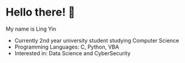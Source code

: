 # Hello there! 👋

My name is Ling Yin 

- Currently 2nd year university student studying Computer Science 
- Programming Languages: C, Python, VBA
- Interested in: Data Science and CyberSecurity
